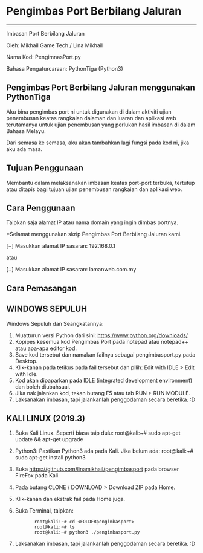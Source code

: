 # Pengimbas Port Berbilang Jaluran
----------------------------------
Imbasan Port Berbilang Jaluran

Oleh: Mikhail Game Tech / Lina Mikhail

Nama Kod: PengimnasPort.py

Bahasa Pengaturcaraan: PythonTiga (Python3)


Pengimbas Port Berbilang Jaluran menggunakan PythonTiga
-------------------------------------------------------
Aku bina pengimbas port ni untuk digunakan di dalam aktiviti ujian penembusan keatas rangkaian dalaman dan luaran dan aplikasi web
terutamanya untuk ujian penembusan yang perlukan hasil imbasan di dalam Bahasa Melayu. 

Dari semasa ke semasa, aku akan tambahkan lagi fungsi pada kod ni, jika aku ada masa. 

Tujuan Penggunaan
-----------------
Membantu dalam melaksanakan imbasan keatas port-port terbuka, tertutup atau ditapis bagi tujuan ujian penembusan rangkaian dan aplikasi web.

Cara Penggunaan
---------------
Taipkan saja alamat IP atau nama domain yang ingin dimbas portnya.

*Selamat menggunakan skrip Pengimbas Port Berbilang Jaluran kami.

[+] Masukkan alamat IP sasaran: 192.168.0.1 

atau

[+] Masukkan alamat IP sasaran: lamanweb.com.my


Cara Pemasangan
---------------

WINDOWS SEPULUH
---------------
Windows Sepuluh dan Seangkatannya:
1. Muatturun versi Python dari sini: https://www.python.org/downloads/
2. Kopipes kesemua kod Pengimbas Port pada notepad atau notepad++ atau apa-apa editor kod.
3. Save kod tersebut dan namakan failnya sebagai pengimbasport.py pada Desktop.
4. Klik-kanan pada tetikus pada fail tersebut dan pilih: Edit with IDLE > Edit with Idle.
5. Kod akan dipaparkan pada IDLE (integrated development environment) dan boleh diubahsuai.
6. Jika nak jalankan kod, tekan butang F5 atau tab RUN > RUN MODULE.
7. Laksanakan imbasan, tapi jalankanlah penggodaman secara beretika. :D

KALI LINUX (2019.3)
-------------------
1. Buka Kali Linux. Seperti biasa taip dulu: root@kali:~# sudo apt-get update && apt-get upgrade 
2. Python3: Pastikan Python3 ada pada Kali. Jika belum ada: root@kali:~# sudo apt-get install python3
3. Buka https://github.com/linamikhail/pengimbasport pada browser FireFox pada Kali.
4. Pada butang CLONE / DOWNLOAD > Download ZIP pada Home.
5. Klik-kanan dan ekstrak fail pada Home juga. 
6. Buka Terminal, taipkan: 

              root@kali:~# cd <FOLDERpengimbasport>
              root@kali:~# ls
              root@kali:~# python3 ./pengimbasport.py

7. Laksanakan imbasan, tapi jalankanlah penggodaman secara beretika. :D
  
  


